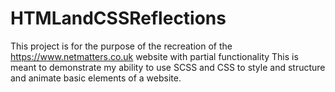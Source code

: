 # HTMLandCSSReflections
This project is for the purpose of the recreation of the https://www.netmatters.co.uk website with partial functionality
This is meant to demonstrate my ability to use SCSS and CSS to style and structure and animate basic elements of a website. 
